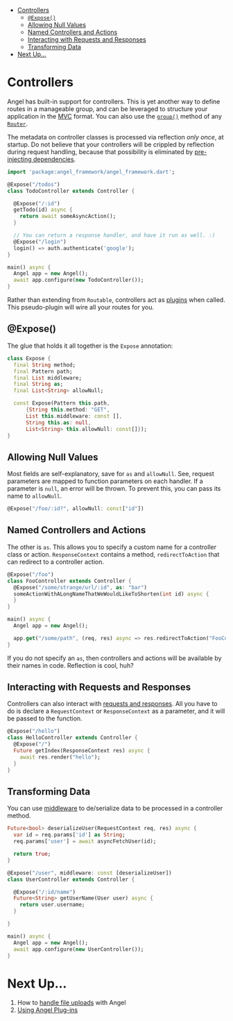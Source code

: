 * [Controllers](#controllers)
  * [`@Expose()`](#expose)
  * [Allowing Null Values](#allowing-null-values)
  * [Named Controllers and Actions](#named-controllers-and-actions)
  * [Interacting with Requests and Responses](#interacting-with-requests-and-responses)
  * [Transforming Data](#transforming-data)
* [Next Up...](#next-up)

# Controllers
Angel has built-in support for controllers. This is yet another way to define routes in a manageable group, and can be leveraged to structure your application in the [MVC](https://en.wikipedia.org/wiki/Model%E2%80%93view%E2%80%93controller) format. You can also use the [`group()`](https://github.com/angel-dart/angel/wiki/Basic-Routing#route-groups) method of any [`Router`](https://www.dartdocs.org/documentation/angel_common/latest/angel_common/Router-class.html).

The metadata on controller classes is processed via reflection *only once*, at startup. Do not believe that your controllers will be crippled by reflection during request handling, because that possibility is eliminated by [pre-injecting dependencies](https://github.com/angel-dart/angel/wiki/Dependency-Injection).

```dart
import 'package:angel_framework/angel_framework.dart';

@Expose("/todos")
class TodoController extends Controller {

  @Expose("/:id")
  getTodo(id) async {
    return await someAsyncAction();
  }

  // You can return a response handler, and have it run as well. :)
  @Expose("/login")
  login() => auth.authenticate('google');
}

main() async {
  Angel app = new Angel();
  await app.configure(new TodoController());
}
```

Rather than extending from `Routable`, controllers act as [plugins](https://github.com/angel-dart/angel/wiki/Using-Plug-ins) when called. This pseudo-plugin will wire all your routes for you.

## @Expose()
The glue that holds it all together is the `Expose` annotation:

```dart
class Expose {
  final String method;
  final Pattern path;
  final List middleware;
  final String as;
  final List<String> allowNull;

  const Expose(Pattern this.path,
      {String this.method: "GET",
      List this.middleware: const [],
      String this.as: null,
      List<String> this.allowNull: const[]});
}
```

## Allowing Null Values
Most fields are self-explanatory, save for `as` and `allowNull`. See, request parameters are mapped to function parameters on each handler. If a parameter is `null`, an error will be thrown. To prevent this, you can pass its name to `allowNull`.

```dart
@Expose("/foo/:id?", allowNull: const["id"])
```

## Named Controllers and Actions
The other is `as`. This allows you to specify a custom name for a controller class or action. `ResponseContext` contains a method, `redirectToAction` that can redirect to a controller action.

```dart
@Expose("/foo")
class FooController extends Controller {
  @Expose("/some/strange/url/:id", as: "bar")
  someActionWithALongNameThatWeWouldLikeToShorten(int id) async {
  }
}

main() async {
  Angel app = new Angel();

  app.get("/some/path", (req, res) async => res.redirectToAction("FooController@bar", {"id": 1337}));
}
```

If you do not specify an `as`, then controllers and actions will be available by their names in code. Reflection is cool, huh?

## Interacting with Requests and Responses
Controllers can also interact with [requests and responses](https://github.com/angel-dart/angel/wiki/Requests-&-Responses). All you have to do is declare a `RequestContext` or `ResponseContext` as a parameter, and it will be passed to the function.

```dart
@Expose("/hello")
class HelloController extends Controller {
  @Expose("/")
  Future getIndex(ResponseContext res) async {
    await res.render("hello");
  }
}
```

## Transforming Data
You can use [middleware](https://github.com/angel-dart/angel/wiki/Middleware) to de/serialize data to be processed in a controller method.

```dart
Future<bool> deserializeUser(RequestContext req, res) async {
  var id = req.params['id'] as String;
  req.params['user'] = await asyncFetchUser(id);

  return true;
}

@Expose("/user", middleware: const [deserializeUser])
class UserController extends Controller {

  @Expose("/:id/name")
  Future<String> getUserName(User user) async {
    return user.username;
  }

}

main() async {
  Angel app = new Angel();
  await app.configure(new UserController());
}
```

# Next Up...
1. How to [handle file uploads](https://medium.com/@thosakwe/building-a-simple-file-upload-app-with-angel-64938d4ddc61) with Angel
2. [Using Angel Plug-ins](https://github.com/angel-dart/angel/wiki/Using-Plug-ins)